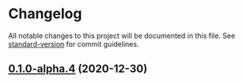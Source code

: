 # Changelog

All notable changes to this project will be documented in this file. See [standard-version](https://github.com/conventional-changelog/standard-version) for commit guidelines.

## [0.1.0-alpha.4](https://github.com/OpenHPS/openhps-rest/compare/v0.1.0-alpha.3...v0.1.0-alpha.4) (2020-12-30)
